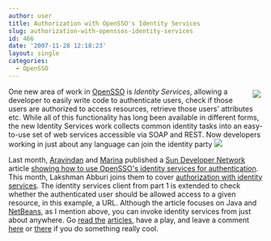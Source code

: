 ```yaml
---
author: user
title: Authorization with OpenSSO's Identity Services
slug: authorization-with-openssos-identity-services
id: 466
date: '2007-11-28 12:18:23'
layout: single
categories:
  - OpenSSO
---
```


<span style="margin: 5px; float: right;">[![](http://developers.sun.com/identity/reference/techart/images/idsvcs2_fig2_sm.jpg)](http://developers.sun.com/identity/reference/techart/id-svcs2.html)</span>

One new area of work in [OpenSSO](http://opensso.org/) is _Identity Services_, allowing a developer to easily write code to authenticate users, check if those users are authorized to access resources, retrieve those users' attributes etc. While all of this functionality has long been available in different forms, the new Identity Services work collects common identity tasks into an easy-to-use set of web services accessible via SOAP and REST. Now developers working in just about any language can join the identity party ![](http://blogs.sun.com/images/smileys/smile.gif)

Last month, [Aravindan](http://blogs.sun.com/aravind/) and [Marina](http://weblogs.java.net/blog/marinasum/) published a [Sun Developer Network](http://developers.sun.com/) article [showing how to use OpenSSO's identity services for authentication](http://developers.sun.com/identity/reference/techart/id-svcs.html). This month, Lakshman Abburi joins them to cover [authorization with identity services](http://developers.sun.com/identity/reference/techart/id-svcs2.html). The identity services client from part 1 is extended to check whether the authenticated user should be allowed access to a given resource, in this example, a URL. Although the article focuses on Java and [NetBeans](http://www.netbeans.org/), as I mention above, you can invoke identity services from just about anywhere. Go [read the](http://developers.sun.com/identity/reference/techart/id-svcs.html) [articles](http://developers.sun.com/identity/reference/techart/id-svcs2.html), have a play, and leave a comment [here](http://blogs.sun.com/superpat/entry/authorization_with_opensso_s_identity#comments) or [there](http://developers.sun.com/identity/reference/techart/id-svcs2.html#5) if you do something really cool.